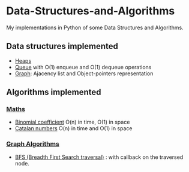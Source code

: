 # Data-Structures-and-Algorithms
My implementations in Python of some Data Structures and Algorithms.

##  Data structures implemented
* [Heaps](./DataStructures/Heap.py)
* [Queue](./DataStructures/Queue.py) with O(1) enqueue and O(1) dequeue operations
* [Graph](./DataStructures/Graph.py): Ajacency list and Object-pointers representation

## Algorithms implemented
### [Maths](./Algorithms/Maths.py)
* [Binomial coefficient](https://en.wikipedia.org/wiki/Binomial_coefficient) O(n) in time, O(1) in space
* [Catalan numbers](https://brilliant.org/wiki/catalan-numbers/) O(n) in time and O(1) in space
### [Graph Algorithms](./Algorithms/GraphAlgorithms.py)
* [BFS (Breadth First Search traversal)](https://en.wikipedia.org/wiki/Breadth-first_search) : with callback on the traversed node.

